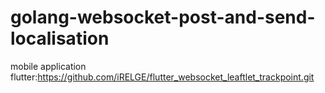 # golang-websocket-post-and-send-localisation
mobile application flutter:https://github.com/iRELGE/flutter_websocket_leaftlet_trackpoint.git
